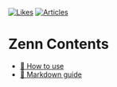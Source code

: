 [![Likes](https://badgen.org/img/zenn/Tocyuki/likes?style=plastic)](https://zenn.dev/Tocyuki)
[![Articles](https://badgen.org/img/zenn/Tocyuki/articles?style=plastic)](https://zenn.dev/Tocyuki)

# Zenn Contents

* [📘 How to use](https://zenn.dev/zenn/articles/zenn-cli-guide)
* [📘 Markdown guide](https://zenn.dev/zenn/articles/markdown-guide)
